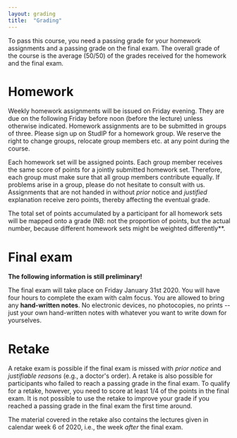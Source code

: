 ```yaml
---
layout: grading
title:  "Grading"
---
```


To pass this course, you need a passing grade for your homework assignments and a passing grade on the final exam. The overall grade of the course is the average (50/50) of the grades received for the homework and the final exam.

# Homework

Weekly homework assignments will be issued on Friday evening. They are due on the following Friday before noon (before the lecture) unless otherwise indicated.
Homework assignments are to be submitted in groups of three. 
Please sign up on StudIP for a homework group.
We reserve the right to change groups, relocate group members etc. at any point during the course.

Each homework set will be assigned points.
Each group member receives the same score of points for a jointly submitted homework set.
Therefore, each group must make sure that all group members contribute equally.
If problems arise in a group, please do not hesitate to consult with us. 
Assignments that are not handed in without *prior* notice and *justified* explanation receive zero points, thereby affecting the eventual grade.

The total set of points accumulated by a participant for all homework sets will be mapped onto a grade  (NB: not the proportion of points, but the actual number, because different homework sets might be weighted differently**.

# Final exam

**The following information is still preliminary!**

The final exam will take place on Friday January 31st 2020.
You will have four hours to complete the exam with calm focus.
You are allowed to bring any **hand-written notes**. 
No electronic devices, no photocopies, no prints -- just your own hand-written notes with whatever you want to write down for yourselves.

# Retake

A retake exam is possible if the final exam is missed with *prior notice* and *justifiable reasons* (e.g., a doctor's order).
A retake is also possible for participants who failed to reach a passing grade in the final exam. 
To qualify for a retake, however, you need to score at least 1/4 of the points in the final exam.
It is not possible to use the retake to improve your grade if you reached a passing grade in the final exam the first time around.

The material covered in the retake also contains the lectures given in calendar week 6 of 2020, i.e., the week *after* the final exam.





